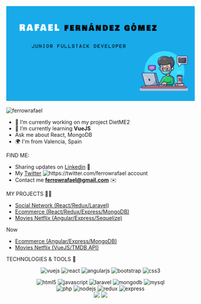 <img src="./Portada.jpg" alt="Rafael Fernandez Gomez"/>

<p align="left"> <img src="https://komarev.com/ghpvc/?username=ferrowrafael" alt="ferrowrafael" /> </p>

- 🔭 I’m currently working on my project DietME2 
- 🌱 I’m currently learning **VueJS**
- Ask me about React, MongoDB
- 🌍 I'm from Valencia, Spain

FIND ME:
- Sharing updates on <a href="https://www.linkedin.com/in/rafael-fernandez-gomez-/">Linkedin</a> 💼
- My <a href="https://twitter.com/ferrowrafael">Twitter</a> <img src="https://cdn.jsdelivr.net/npm/simple-icons@3.0.1/icons/twitter.svg" alt="https://twitter.com/ferrowrafael" height="25" width="25" /> account 
-  Contact me **ferrowrafael@gmail.com** ✉️

MY PROJECTS 👨‍🔬
  - <a href="https://github.com/FerrowRafael/GH-Proyecto3-RedSocial-Frontend">Social Network (React/Redux/Laravel)</a> 
  - <a href="https://github.com/FerrowRafael/GH-Proyecto2-Ecommerce-Frontend">Ecommerce (React/Redux/Express/MongoDB)</a> 
  - <a href="https://github.com/danielvazquezguerra/geekshubs-frontend-p6/tree/dev">Movies Netflix (Angular/Express/Sequelize)</a> 

  Now
  - <a href="https://github.com/FerrowRafael/Ecommerce-Angular/tree/dev">Ecommerce (Angular/Express/MongoDB)</a> 
  - <a href="https://github.com/FerrowRafael/Movies_VUE">Movies Netflix (VueJS/TMDB API)</a> 
  
TECHNOLOGIES & TOOLS 🔧 
<div align="center">
 <img src="https://devicons.github.io/devicon/devicon.git/icons/vuejs/vuejs-original-wordmark.svg" alt="vuejs" width="40" height="40"/> 
 <img src="https://devicons.github.io/devicon/devicon.git/icons/react/react-original-wordmark.svg" alt="react" width="40" height="40"/> 
 <img src="https://devicons.github.io/devicon/devicon.git/icons/angularjs/angularjs-original.svg" alt="angularjs" width="40" height="40"/> 
 <img src="https://devicons.github.io/devicon/devicon.git/icons/bootstrap/bootstrap-plain.svg" alt="bootstrap" width="40" height="40"/> 
 <img src="https://devicons.github.io/devicon/devicon.git/icons/css3/css3-original-wordmark.svg" alt="css3" width="40" height="40"/> 
</p>
<div align="center">
 <img src="https://devicons.github.io/devicon/devicon.git/icons/html5/html5-original-wordmark.svg" alt="html5" width="40" height="40"/> 
 <img src="https://devicons.github.io/devicon/devicon.git/icons/javascript/javascript-original.svg" alt="javascript" width="40" height="40"/>
 <img src="https://devicons.github.io/devicon/devicon.git/icons/laravel/laravel-plain-wordmark.svg" alt="laravel" width="40" height="40"/> 
 <img src="https://devicons.github.io/devicon/devicon.git/icons/mongodb/mongodb-original-wordmark.svg" alt="mongodb" width="40" height="40"/>
 <img src="https://devicons.github.io/devicon/devicon.git/icons/mysql/mysql-original-wordmark.svg" alt="mysql" width="40" height="40"/> 
</div>
<div align="center">
 <img src="https://devicons.github.io/devicon/devicon.git/icons/php/php-original.svg" alt="php" width="40" height="40"/> 
 <img src="https://devicons.github.io/devicon/devicon.git/icons/nodejs/nodejs-original-wordmark.svg" alt="nodejs" width="40" height="40"/> 
 <img src="https://devicons.github.io/devicon/devicon.git/icons/redux/redux-original.svg" alt="redux" width="40" height="40"/> 
 <img src="https://devicons.github.io/devicon/devicon.git/icons/express/express-original-wordmark.svg" alt="express" width="40" height="40"/>
</div>
  
  
<img src="https://github-readme-stats.vercel.app/api?username=FerrowRafael&hide=contribs,issues&theme=dark">
<img src="https://github-readme-stats.vercel.app/api/top-langs/?username=FerrowRafael&layout=compact&theme=dark">


